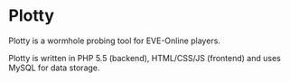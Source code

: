 # Plotty
Plotty is a wormhole probing tool for EVE-Online players.

Plotty is written in PHP 5.5 (backend), HTML/CSS/JS (frontend) and uses MySQL for data storage.
